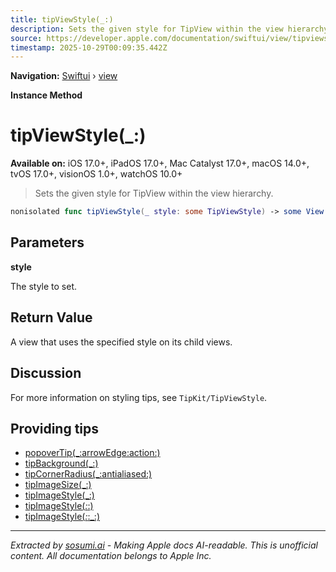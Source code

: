 ```yaml
---
title: tipViewStyle(_:)
description: Sets the given style for TipView within the view hierarchy.
source: https://developer.apple.com/documentation/swiftui/view/tipviewstyle(_:)
timestamp: 2025-10-29T00:09:35.442Z
---
```


**Navigation:** [Swiftui](/documentation/swiftui) › [view](/documentation/swiftui/view)

**Instance Method**

# tipViewStyle(_:)

**Available on:** iOS 17.0+, iPadOS 17.0+, Mac Catalyst 17.0+, macOS 14.0+, tvOS 17.0+, visionOS 1.0+, watchOS 10.0+

> Sets the given style for TipView within the view hierarchy.

```swift
nonisolated func tipViewStyle(_ style: some TipViewStyle) -> some View
```

## Parameters

**style**

The style to set.



## Return Value

A view that uses the specified style on its child views.

## Discussion

For more information on styling tips, see `TipKit/TipViewStyle`.

## Providing tips

- [popoverTip(_:arrowEdge:action:)](/documentation/swiftui/view/popovertip(_:arrowedge:action:))
- [tipBackground(_:)](/documentation/swiftui/view/tipbackground(_:))
- [tipCornerRadius(_:antialiased:)](/documentation/swiftui/view/tipcornerradius(_:antialiased:))
- [tipImageSize(_:)](/documentation/swiftui/view/tipimagesize(_:))
- [tipImageStyle(_:)](/documentation/swiftui/view/tipimagestyle(_:))
- [tipImageStyle(_:_:)](/documentation/swiftui/view/tipimagestyle(_:_:))
- [tipImageStyle(_:_:_:)](/documentation/swiftui/view/tipimagestyle(_:_:_:))

---

*Extracted by [sosumi.ai](https://sosumi.ai) - Making Apple docs AI-readable.*
*This is unofficial content. All documentation belongs to Apple Inc.*

